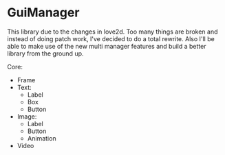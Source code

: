 # GuiManager

This library due to the changes in love2d. Too many things are broken and instead of doing patch work, I've decided to do a total rewrite. Also I'll be able to make use of the new multi manager features and build a better library from the ground up.

Core:
- Frame
- Text:
  - Label
  - Box
  - Button
- Image:
  - Label
  - Button
  - Animation
- Video

